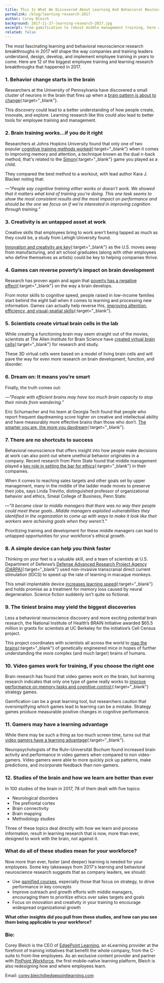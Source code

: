 ```yaml
---
title: This Is What We Discovered About Learning And Behavioral Neuroscience In 2017
permalink: /blog/learning-research-2017
author: Corey Bleich
background: 2017-11-27-learning-research-2017.jpg
excerpt: From gamification to robust middle management training, here are 12 of the biggest employee training and learning research breakthroughs that happened in 2017.
related: false
---
```


The most fascinating learning and behavioral neuroscience research breakthroughs in 2017 will shape the way companies and training leaders understand, design, develop, and implement employee training in years to come. Here are 12 of the biggest employee training and learning research breakthroughs that happened in 2017.

### 1. Behavior change starts in the brain

Researchers at the University of Pennsylvania have discovered a small cluster of neurons in the brain that fires up when a [brain pattern is about to change](https://news.upenn.edu/news/researchers-discover-which-brain-region-motivates-behavior-change){:target="_blank"}.

This discovery could lead to a better understanding of how people create, innovate, and explore. Learning research like this could also lead to better tools for employee training and management.

### 2. Brain training works…if you do it right

Researchers at Johns Hopkins University found that only one of two popular [cognitive training methods worked](http://releases.jhu.edu/2017/10/17/johns-hopkins-finds-training-exercise-that-boosts-brain-power/){:target="_blank"} when it comes to improving memory and attention, a technique known as the dual n-back method, that's related to the [Simon](https://en.wikipedia.org/wiki/Simon_(game)){:target="_blank"} game you played as a child.

They compared the best method to a workout, with lead author Kara J. Blacker noting that:

<cite>&mdash;"People say cognitive training either works or doesn't work. We showed that it matters what kind of training you're doing. This one task seems to show the most consistent results and the most impact on performance and should be the one we focus on if we're interested in improving cognition through training.”</cite>

### 3. Creativity is an untapped asset at work

Creative skills that employees bring to work aren’t being tapped as much as they could be, a study from Lehigh University found.

[Innovation and creativity are key](https://www1.lehigh.edu/news/study-reveals-untapped-creativity-us-workforce){:target="_blank"}  as the U.S. moves away from manufacturing, and art school graduates (along with other employees who define themselves as artists) could be key to helping companies thrive.

### 4. Games can reverse poverty’s impact on brain development

Research has proven again and again that [poverty has a negative effect](https://www.nature.com/articles/nn.3983){:target="_blank"} on the way a brain develops.

From motor skills to cognitive speed, people raised in low-income families start behind the eight ball when it comes to learning and processing new information. Games can actually help reverse this, [improving attention, efficiency, and visual-spatial skills](https://www.sciencedaily.com/releases/2017/06/170622103824.htm){:target="_blank"}.

### 5. Scientists create virtual brain cells in the lab

While creating a functioning brain may seem straight out of the movies, scientists at The Allen Institute for Brain Science have [created virtual brain cells](http://bgr.com/2017/10/26/brain-cell-computer-model-allen-institute-research/){:target="_blank"} for research and study.

These 3D virtual cells were based on a model of living brain cells and will pave the way for even more research on brain development, function, and disorder.

### 6. Dream on: It means you’re smart

Finally, the truth comes out:

<cite>&mdash;"People with efficient brains may have too much brain capacity to stop their minds from wandering.”</cite>

Eric Schumacher and his team at Georgia Tech found that people who report frequent daydreaming score higher on creative and intellectual ability and have measurably more effective brains than those who don’t. [The smarter you are, the more you daydream](https://www.eurekalert.org/pub_releases/2017-10/giot-dig102417.php){:target="_blank"}.

### 7. There are no shortcuts to success

Behavioral neuroscience that offers insight into how people make decisions at work can also point out where unethical behavior originates in a company. Recent research from Penn State found that middle management played a [key role in setting the bar for ethics](http://news.psu.edu/story/485920/2017/10/05/research/middle-managers-may-turn-unethical-behavior-face-unrealisticm){:target="_blank"} in their companies.

When it comes to reaching sales targets and other goals set by upper management, many in the middle of the ladder made moves to preserve their jobs, says Linda Treviño, distinguished professor of organizational behavior and ethics, Smeal College of Business, Penn State:

<cite>&mdash;"It became clear to middle managers that there was no way their people could meet these goals…Middle managers exploited vulnerabilities they identified in the organization to come up with ways to make it look like their workers were achieving goals when they weren't."</cite>

Prioritizing training and development for these middle managers can lead to untapped opportunities for your workforce's ethical growth.

### 8. A simple device can help you think faster

Thinking on your feet is a valuable skill, and a team of scientists at U.S. Department of Defense’s [Defense Advanced Research Project Agency (DARPA)](https://www.darpa.mil/){:target="_blank"} used non-invasive transcranial direct current stimulation (tDCS) to speed up the rate of learning in macaque monkeys.

This small implantable device [increases learning speed](http://www.cell.com/current-biology/fulltext/S0960-9822(17)31185-5){:target="_blank"} and holds promise as a treatment for memory loss caused by neural degeneration. Science fiction suddenly isn't quite so fictional.

### 9. The tiniest brains may yield the biggest discoveries

Less a behavioral neuroscience discovery and more exciting potential brain research, the National Institute of Health’s BRAIN Initiative awarded $65.5 million in grants for scientists at UC Berkeley for the initiative’s Cell Census project.

This project coordinates with scientists all across the world to [map the brains](http://www.dailycal.org/2017/10/25/national-institutes-health-grants-65-5-million-uc-berkeley-brain-research/){:target="_blank"} of genetically engineered mice in hopes of further understanding the more complex (and much larger) brains of humans.

### 10. Video games work for training, if you choose the right one

Brain research has found that video games work on the brain, but learning research indicates that only one type of game really works to [improve performance on memory tasks and cognitive control:](https://www.ncbi.nlm.nih.gov/pubmed/28968249){:target="_blank"} strategy games.

Gamification can be a great learning tool, but researchers caution that oversimplifying which games lead to learning can be a mistake. Strategy games produce measurable positive changes in cognitive performance.

### 11. Gamers may have a learning advantage

While there may be such a thing as too much screen time, turns out that [video gamers have a learning advantage](http://news.rub.de/english/press-releases/2017-09-29-neuroscience-gamers-have-advantage-learning){:target="_blank"}.

Neuropsychologists of the Ruhr-Universität Bochum found increased brain activity and performance in video gamers when compared to non video-gamers. Video gamers were able to more quickly pick up patterns, make predictions, and incorporate feedback than non-gamers.

### 12. Studies of the brain and how we learn are hotter than ever

In 100 studies of the brain in 2017, 78 of them dealt with five topics:

*  Neurological disorders
*  The prefrontal cortex
*  Brain connectivity
*  Brain mapping
*  Methodology studies

Three of these topics deal directly with how we learn and process information, result in learning research that is now, more than ever, designed to work with the brain, not against it.

### What do all of these studies mean for your workforce?

Now more than ever, faster (and deeper) learning is needed for your employees. Some key takeaways from 2017's learning and behavioral neuroscience research suggests that as company leaders, we should:

*  Use [gamified courses](https://www.edgepointlearning.com/blog/gamification-in-elearning), especially those that focus on strategy, to drive performance in key concepts
*  Improve outreach and growth efforts with middle managers, encouraging them to prioritize ethics over sales targets and goals
*  Focus on innovation and creativity in your training to encourage widespread organizational growth

<strong>What other insights did you pull from these studies, and how can you see them being applicable to your workforce?</strong>

### Bio:
Corey Bleich is the CEO of [EdgePoint Learning](https://www.edgepointlearning.com/), an eLearning provider at the forefront of training initiatives that benefit the whole company, from the C-suite to front-line employees. As an exclusive content provider and partner with [PinPoint Workforce](https://www.pinpointworkforce.com/), the first mobile-native learning platform, Bleich is also redesigning how and where employees learn.

Email: [corey.bleich@edgepointlearning.com](mailto:corey.bleich@edgepointlearning.com)
